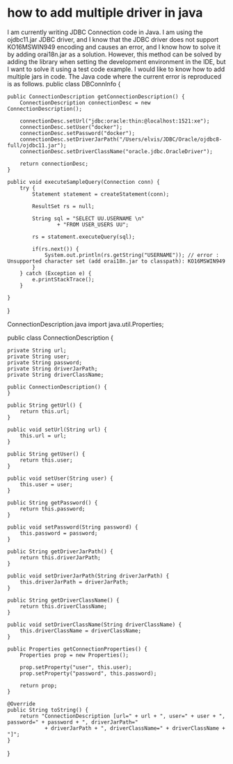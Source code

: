 
# how to add multiple driver in java

I am currently writing JDBC Connection code in Java.
I am using the ojdbc11.jar JDBC driver, and I know that the JDBC driver does not support KO16MSWIN949 encoding and causes an error, and I know how to solve it by adding orai18n.jar as a solution.
However, this method can be solved by adding the library when setting the development environment in the IDE, but I want to solve it using a test code example.
I would like to know how to add multiple jars in code.
The Java code where the current error is reproduced is as follows.
public class DBConnInfo {

    public ConnectionDescription getConnectionDescription() {
        ConnectionDescription connectionDesc = new ConnectionDescription();

        connectionDesc.setUrl("jdbc:oracle:thin:@localhost:1521:xe");
        connectionDesc.setUser("docker");
        connectionDesc.setPassword("docker");
        connectionDesc.setDriverJarPath("/Users/elvis/JDBC/Oracle/ojdbc8-full/ojdbc11.jar");
        connectionDesc.setDriverClassName("oracle.jdbc.OracleDriver");

        return connectionDesc;
    }

    public void executeSampleQuery(Connection conn) {
        try {
            Statement statement = createStatement(conn);
            
            ResultSet rs = null;
            
            String sql = "SELECT UU.USERNAME \n"
                    + "FROM USER_USERS UU";
            
            rs = statement.executeQuery(sql);
            
            if(rs.next()) {
                System.out.println(rs.getString("USERNAME")); // error : Unsupported character set (add orai18n.jar to classpath): KO16MSWIN949
            }
        } catch (Exception e) {
            e.printStackTrace();
        }

    }
}

ConnectionDescription.java
import java.util.Properties;

public class ConnectionDescription {

    private String url;
    private String user;
    private String password;
    private String driverJarPath;
    private String driverClassName;

    public ConnectionDescription() {
    }

    public String getUrl() {
        return this.url;
    }

    public void setUrl(String url) {
        this.url = url;
    }

    public String getUser() {
        return this.user;
    }

    public void setUser(String user) {
        this.user = user;
    }

    public String getPassword() {
        return this.password;
    }

    public void setPassword(String password) {
        this.password = password;
    }

    public String getDriverJarPath() {
        return this.driverJarPath;
    }

    public void setDriverJarPath(String driverJarPath) {
        this.driverJarPath = driverJarPath;
    }

    public String getDriverClassName() {
        return this.driverClassName;
    }

    public void setDriverClassName(String driverClassName) {
        this.driverClassName = driverClassName;
    }

    public Properties getConnectionProperties() {
        Properties prop = new Properties();

        prop.setProperty("user", this.user);
        prop.setProperty("password", this.password);

        return prop;
    }

    @Override
    public String toString() {
        return "ConnectionDescription [url=" + url + ", user=" + user + ", password=" + password + ", driverJarPath="
                + driverJarPath + ", driverClassName=" + driverClassName + "]";
    }
}



        